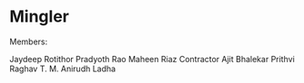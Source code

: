 # Mingler

Members:

Jaydeep Rotithor
Pradyoth Rao
Maheen Riaz Contractor
Ajit Bhalekar
Prithvi Raghav T. M.
Anirudh Ladha


